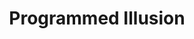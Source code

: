 ---
title: "Programmed Illusion"
index: "programmed-illusion"
permalink: /spells/programmed-illusion/
tags:
  - Spell
  - 6th Level
  - Illusion
available_for:
  - Bard
  - Wizard
level: "6th Level"
school: "Illusion"
range: "120 ft"
area: "30 ft"
shape: "Cube"
comp:
  - V
  - S
  - M
material: "a bit of fleece and jade dust worth at least 25 gp."
duration: "Until Dispelled"
description: |
  You create an illusion of an object, a creature, or some other visible phenomenon within range that activates when a specific condition occurs. The illusion is imperceptible until then. It must be no larger than a 30-foot cube, and you decide when you cast the spell how the illusion behaves and what sounds it makes. This scripted performance can last up to 5 minutes.

  When the condition you specify occurs, the illusion springs into existence and performs in the manner you described. Once the illusion finishes performing, it disappears and remains dormant for 10 minutes. After this time, the illusion can be activated again.

  The triggering condition can be as general or as detailed as you like, though it must be based on visual or audible conditions that occur within 30 feet of the area. For example, you could create an illusion of yourself to appear and warn off others who attempt to open a trapped door, or you could set the illusion to trigger only when a creature says the correct word or phrase.

  Physical interaction with the image reveals it to be an illusion, because things can pass through it. A creature that uses its action to examine the image can determine that it is an illusion with a successful Intelligence (Investigation) check against your spell save DC. If a creature discerns the illusion for what it is, the creature can see through the image, and any noise it makes sounds hollow to the creature.
excerpt: "You create an illusion of an object, a creature, or some other visible phenomenon within range that activates when a specific condition occurs."
source: "Basic Rules"
---